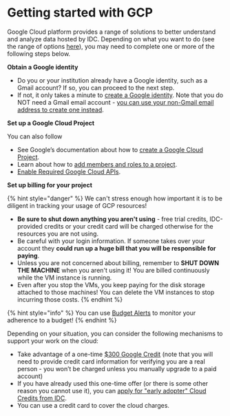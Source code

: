 # Getting started with GCP

Google Cloud platform provides a range of solutions to better understand and analyze data hosted by IDC. Depending on what you want to do \(see the range of options [here](../getting-started-with-idc.md)\), you may need to complete one or more of the following steps below.

**Obtain a Google identity**

* Do you or your institution already have a Google identity, such as a Gmail account? If so, you can proceed to the next step.
* If not, it only takes a minute to [create a Google identity](https://accounts.google.com/signup/v2/webcreateaccount?dsh=308321458437252901&continue=https%3A%2F%2Faccounts.google.com%2FManageAccount&flowName=GlifWebSignIn&flowEntry=SignUp#FirstName=&LastName=). Note that you do NOT need a Gmail email account - [you can use your non-Gmail email address to create one instead](https://support.google.com/accounts/answer/27441?hl=en#existingemail).

**Set up a Google Cloud Project**

You can also follow 

* See Google’s documentation about how to [create a Google Cloud Project](https://cloud.google.com/resource-manager/docs/creating-managing-projects).
* Learn about how to [add members and roles to a project](https://cloud.google.com/iam/docs/quickstart).
* [Enable Required Google Cloud APIs](https://cloud.google.com/apis/docs/getting-started#enabling_apis).

**Set up billing for your project**

{% hint style="danger" %}
We can't stress enough how important it is to be diligent in tracking your usage of GCP resources!

* **Be sure to shut down anything you aren't using** - free trial credits, IDC-provided credits or your credit card will be charged otherwise for the resources you are not using.
* Be careful with your login information. If someone takes over your account they **could run up a huge bill that you will be responsible for paying**.
* Unless you are not concerned about billing, remember to **SHUT DOWN THE MACHINE** when you aren't using it! You are billed continuously while the VM instance is running.
* Even after you stop the VMs, you keep paying for the disk storage attached to those machines! You can delete the VM instances to stop incurring those costs.
{% endhint %}

{% hint style="info" %}
You can use [Budget Alerts](https://cloud.google.com/billing/docs/how-to/budgets) to monitor your adherence to a budget!
{% endhint %}

Depending on your situation, you can consider the following mechanisms to support your work on the cloud:

* Take advantage of a one-time [$300 Google Credit](https://cloud.google.com/free/) \(note that you will need to provide credit card information for verifying you are a real person - you won’t be charged unless you manually upgrade to a paid account\)
* If you have already used this one-time offer \(or there is some other reason you cannot use it\), you can [apply for "early adopter" Cloud Credits from IDC](requesting-gcp-cloud-credits.md).
* You can use a credit card to cover the cloud charges.

